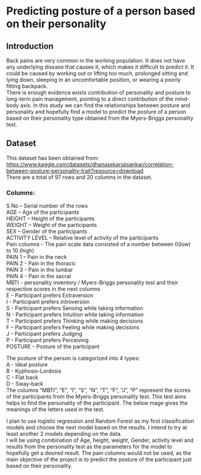 # Predicting posture of a person based on their personality
## Introduction
Back pains are very common in the working population. It does not have any underlying disease that causes it, which makes it difficult to predict it. It could be caused by working out or lifting too much, prolonged sitting and lying down, sleeping in an uncomfortable position, or wearing a poorly fitting backpack. <br>
There is enough evidence exists contribution of personality and posture to long-term pain management, pointing to a direct contribution of the mind-body axis. In this study we can find the relationships between posture and personality and hopefully find a model to predict the posture of a person based on their personality type obtained from the Myers-Briggs personality test. <br>


## Dataset
This dataset has been obtained from: https://www.kaggle.com/datasets/dhanasekarjaisankar/correlation-between-posture-personality-trait?resource=download <br>
There are a total of 97 rows and 20 columns in the dataset. <br>
### Columns:<br>
S No – Serial number of the rows<br>
AGE – Age of the participants<br>
HEIGHT – Height of the participants<br>
WEIGHT – Weight of the participants <br>
SEX – Gender of the participants <br>
ACTIVITY LEVEL – Relative level of activity of the participants<br>
Pain columns - The pain scale data consisted of a number between 0(low) to 10 (high)<br>
PAIN 1 – Pain in the neck<br>
PAIN 2 - Pain in the thoracic <br>
PAIN 3 - Pain in the lumbar<br>
PAIN 4 - Pain in the sacral  <br>
MBTI - personality inventory / Myers-Briggs personality test and their respective scores in the next columns<br>
E – Participant prefers Extraversion<br>
I - Participant prefers introversion<br>
S - Participant prefers Sensing while taking information<br>
N - Participant prefers Intuition while taking information<br>
T – Participant prefers Thinking while making decisions<br>
F – Participant prefers Feeling while making decisions<br>
J - Participant prefers Judging<br>
P - Participant prefers Perceiving<br>
POSTURE – Posture of the participant <br>

The posture of the person is categorized into 4 types:<br>
A - Ideal posture<br>
B - Kyphosis-Lordosis<br>
C - Flat back<br>
D - Sway-back<br>
The columns “MBTI”, “E”, “I”, “S”, “N”, “T”, “F”, “J”, “P” represent the scores of the participants from the Myers-Briggs personality test. This test aims helps to find the personality of the participant. The below mage gives the meanings of the letters used in the test. <br>


I plan to use logistic regression and Random Forest as my first classification models and choose the next model based on the results. I intend to try at least another 2 models depending on the data.<br> 
I will be using combination of Age, height, weight, Gender, activity level and results from the personality test as the parameters for the model to hopefully get a desired result. The pain columns would not be used, as the main objective of the project is to predict the posture of the participant just based on their personality. 

